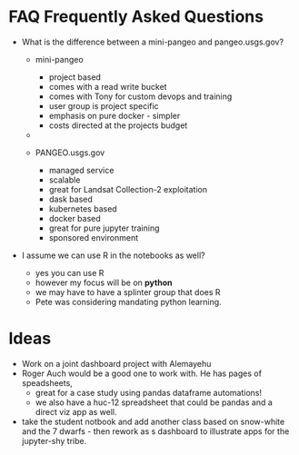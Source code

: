 # FAQ Frequently Asked Questions

- What is the difference between a mini-pangeo and pangeo.usgs.gov?
	- mini-pangeo
		- project based
		- comes with a read write bucket
		- comes with Tony for custom devops and training
		- user group is project specific
		- emphasis on pure docker - simpler
		- costs directed at the projects budget

	- 
	- PANGEO.usgs.gov
		- managed service
		- scalable
		- great for Landsat Collection-2 exploitation
		- dask based
		- kubernetes based
		- docker based
		- great for pure jupyter training
		- sponsored environment

- I assume we can use R in the notebooks as well?

	- yes you can use R 
	- however my focus will be on **python**
	- we may have to have a splinter group that does R 
	- Pete was considering mandating python learning.


# Ideas

- Work on a joint dashboard project with Alemayehu 
-  Roger Auch would be a good one to work with. He has pages of speadsheets, 
	- great for a case study using pandas  dataframe automations!
	- we also have a huc-12 spreadsheet that could be pandas and a direct viz app as well.
- take the student notbook and add another class based on snow-white and the 7 dwarfs - then rework as s dashboard to illustrate apps for the jupyter-shy tribe.
